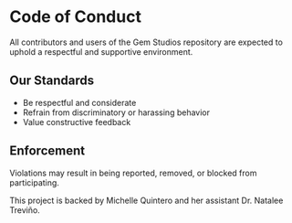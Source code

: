# Code of Conduct

All contributors and users of the Gem Studios repository are expected to uphold a respectful and supportive environment.

## Our Standards
- Be respectful and considerate
- Refrain from discriminatory or harassing behavior
- Value constructive feedback

## Enforcement
Violations may result in being reported, removed, or blocked from participating.

This project is backed by Michelle Quintero and her assistant Dr. Natalee Treviño.

